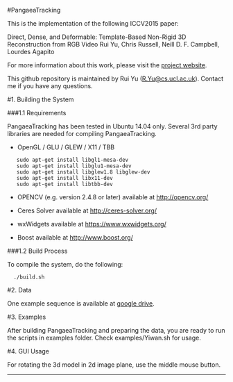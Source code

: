 #PangaeaTracking

This is the implementation of the following ICCV2015 paper:

Direct, Dense, and Deformable: Template-Based Non-Rigid 3D Reconstruction from RGB Video
Rui Yu, Chris Russell, Neill D. F. Campbell, Lourdes Agapito

For more information about this work, please visit the [project website](http://www0.cs.ucl.ac.uk/staff/R.Yu/direct_nrsfm/direct_nrsfm.html).

This github repository is maintained by Rui Yu (R.Yu@cs.ucl.ac.uk).
Contact me if you have any questions.

#1. Building the System

###1.1 Requirements

PangaeaTracking has been tested in Ubuntu 14.04 only. Several 3rd party libraries are needed for compiling PangaeaTracking.

  - OpenGL / GLU / GLEW / X11 / TBB
```
   sudo apt-get install libgl1-mesa-dev
   sudo apt-get install libglu1-mesa-dev
   sudo apt-get install libglew1.8 libglew-dev
   sudo apt-get install libx11-dev
   sudo apt-get install libtbb-dev
```
  - OPENCV (e.g. version 2.4.8 or later)
    available at http://opencv.org/

  - Ceres Solver
    available at http://ceres-solver.org/

  - wxWidgets
    available at https://www.wxwidgets.org/

  - Boost
    available at http://www.boost.org/

###1.2 Build Process

  To compile the system, do the following:

```
  ./build.sh
```

#2. Data

One example sequence is available at [google drive](https://drive.google.com/drive/folders/0B8-9V4y1N7pxZExaMlE3bnc3Mzg).

#3. Examples

After building PangaeaTracking and preparing the data, you are ready to run the scripts in examples folder.
Check examples/Yiwan.sh for usage.

#4. GUI Usage

For rotating the 3d model in 2d image plane, use the middle mouse button.

------
